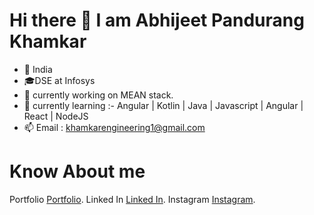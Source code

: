 # Hi there 👋 I am Abhijeet Pandurang Khamkar

- 💖 India
- 🎓DSE at Infosys
- 📱 currently working on MEAN stack.
- 🏫 currently learning :- Angular | Kotlin | Java | Javascript | Angular | React |  NodeJS
- 📫 Email : khamkarengineering1@gmail.com

# Know About me
Portfolio [Portfolio]().
Linked In [Linked In]().
Instagram [Instagram]().

